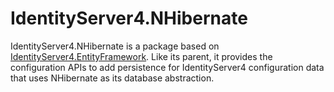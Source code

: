 # IdentityServer4.NHibernate

IdentityServer4.NHibernate is a package based on [IdentityServer4.EntityFramework](https://github.com/IdentityServer/IdentityServer4.EntityFramework).
Like its  parent, it provides the configuration APIs to add persistence for IdentityServer4 configuration data that uses NHibernate as its database abstraction. 